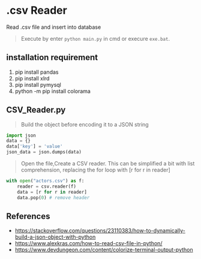 # .csv Reader
Read .csv file and insert into database
>Execute by enter `python main.py` in cmd or execure `exe.bat`.

## installation requirement
1. pip install pandas
2. pip install xlrd
3. pip install pymysql
4. python -m pip install colorama

## CSV_Reader.py
> Build the object before encoding it to a JSON string
``` python
import json
data = {}
data['key'] = 'value'
json_data = json.dumps(data)
```

>Open the file,Create a CSV reader. This can be simplified a bit with list comprehension, replacing the for loop with [r for r in reader]
``` python
with open("actors.csv") as f:
    reader = csv.reader(f)
    data = [r for r in reader]
    data.pop(0) # remove header
```

## References
* https://stackoverflow.com/questions/23110383/how-to-dynamically-build-a-json-object-with-python
* https://www.alexkras.com/how-to-read-csv-file-in-python/
* https://www.devdungeon.com/content/colorize-terminal-output-python